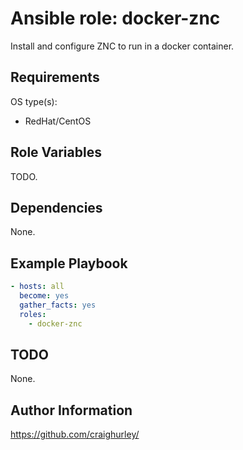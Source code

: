# Ansible role: docker-znc

Install and configure ZNC to run in a docker container.

## Requirements

OS type(s):

* RedHat/CentOS

## Role Variables

TODO.

## Dependencies

None.

## Example Playbook

```yaml
- hosts: all
  become: yes
  gather_facts: yes
  roles:
    - docker-znc
```

## TODO

None.

## Author Information

<https://github.com/craighurley/>
